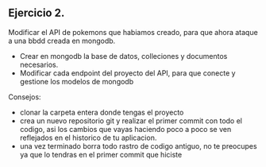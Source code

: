 ## Ejercicio 2. 

Modificar el API de pokemons que habiamos creado, para que ahora ataque a una bbdd creada en mongodb.

- Crear en mongodb la base de datos, colleciones y documentos necesarios.
- Modificar cada endpoint del proyecto del API, para que conecte y gestione los modelos de mongodb

Consejos: 
- clonar la carpeta entera donde tengas el proyecto
- crea un nuevo repositorio git y realizar el primer commit con todo el codigo, asi los cambios que vayas haciendo poco a poco se ven reflejados en el historico de tu aplicacion.
- una vez terminado borra todo rastro de codigo antiguo, no te preocupes ya que lo tendras en el primer commit que hiciste

